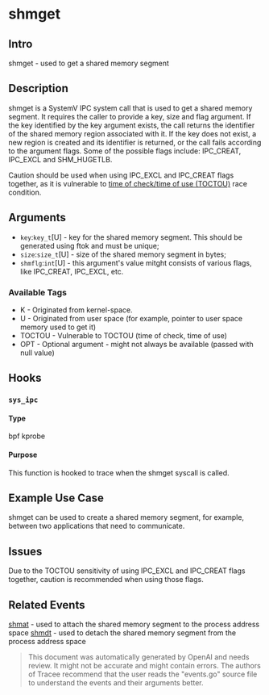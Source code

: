 
# shmget

## Intro
shmget - used to get a shared memory segment

## Description
shmget is a SystemV IPC system call that is used to get a shared memory segment. It requires the caller to provide a key, size and flag argument. If the key identified by the key argument exists, the call returns the identifier of the shared memory region associated with it. If the key does not exist, a new region is created and its identifier is returned, or the call fails according to the argument flags. Some of the possible flags include: IPC_CREAT, IPC_EXCL and SHM_HUGETLB.

Caution should be used when using IPC_EXCL and IPC_CREAT flags together, as it is vulnerable to [time of check/time of use (TOCTOU)](https://en.wikipedia.org/wiki/Time_of_check_to_time_of_use) race condition.

## Arguments
* `key`:`key_t`[U] - key for the shared memory segment. This should be generated using ftok and must be unique;
* `size`:`size_t`[U] - size of the shared memory segment in bytes;
* `shmflg`:`int`[U] - this argument's value mitght consists of various flags, like IPC_CREAT, IPC_EXCL, etc.

### Available Tags
* K - Originated from kernel-space.
* U - Originated from user space (for example, pointer to user space memory used to get it)
* TOCTOU - Vulnerable to TOCTOU (time of check, time of use)
* OPT - Optional argument - might not always be available (passed with null value)

## Hooks
### `sys_ipc` 
#### Type
bpf kprobe
#### Purpose
This function is hooked to trace when the shmget syscall is called.

## Example Use Case
shmget can be used to create a shared memory segment, for example, between two applications that need to communicate.

## Issues
Due to the TOCTOU sensitivity of using IPC_EXCL and IPC_CREAT flags together, caution is recommended when using those flags.

## Related Events
[shmat](documentation_example_shmat.md) - used to attach the shared memory segment to the process address space 
[shmdt](documentation_example_shmdt.md) - used to detach the shared memory segment from the process address space

> This document was automatically generated by OpenAI and needs review. It might
> not be accurate and might contain errors. The authors of Tracee recommend that
> the user reads the "events.go" source file to understand the events and their
> arguments better.
